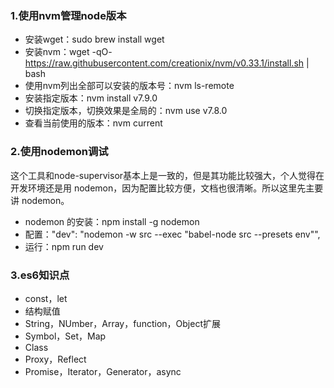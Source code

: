 ### 1.使用nvm管理node版本
- 安装wget：sudo brew install wget
- 安装nvm：wget -qO- https://raw.githubusercontent.com/creationix/nvm/v0.33.1/install.sh | bash
- 使用nvm列出全部可以安装的版本号：nvm ls-remote
- 安装指定版本：nvm install v7.9.0
- 切换指定版本，切换效果是全局的：nvm use v7.8.0
- 查看当前使用的版本：nvm current

### 2.使用nodemon调试
这个工具和node-supervisor基本上是一致的，但是其功能比较强大，个人觉得在开发环境还是用 nodemon，因为配置比较方便，文档也很清晰。所以这里先主要讲 nodemon。 
- nodemon 的安装：npm install -g nodemon
- 配置："dev": "nodemon -w src --exec \"babel-node src --presets env\"",
- 运行：npm run dev

### 3.es6知识点
- const，let
- 结构赋值
- String，NUmber，Array，function，Object扩展
- Symbol，Set，Map
- Class
- Proxy，Reflect
- Promise，Iterator，Generator，async